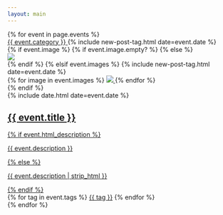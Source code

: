 ```yaml
---
layout: main
---
```


<main class="home" id="post" role="main" itemprop="mainContentOfPage" itemscope="itemscope" itemtype="http://schema.org/Blog">
    <div id="grid" class="row flex-grid">
	{% for event in page.events %}
		<article class="box-item" itemscope="itemscope" itemtype="http://schema.org/BlogPosting" itemprop="blogPost">
            <span class="category">
                <a href="{{ site.url }}{{ site.baseurl }}/category/{{ event.category }}">
                    <span title="{{ event.channel_title }}">{{ event.category }}</span>
                </a>
            </span>
            {% include new-post-tag.html date=event.date %}
            <div class="box-body">
                {% if event.image %}
                    {% if event.image.empty? %}
                    {% else %}
                        <div class="cover">
                            <a href="{{ event.link }}">
                                <img src="/assets/img/placeholder.png" data-url="{{ event.image }}" class="preload">
                            </a>
                        </div>
                    {% endif %}
                {% elsif event.images %}
                    {% include new-post-tag.html date=event.date %}
                    <div class="cover collage">    
                        {% for image in event.images %}
                            <a href="{{ event.link }}">
                                <img src="{{image}}" data-url="{{ image }}" class="preload">
                            </a>
                        {% endfor %}
                    </div>
                {% endif %}
                <!-- {%if isnewpost %}new-post{% endif %} -->
                <div class="box-info ">
	                <meta itemprop="datePublished" content="{{ event.date | date_to_xmlschema }}">
	                <time itemprop="datePublished" datetime="{{ event.date | date_to_xmlschema }}" class="date">
	                    {% include date.html date=event.date %}
	                </time>
                    <a class="post-link" href="{{ event.link }}">
                        <h2 class="post-title" itemprop="name">
                            {{ event.title }}
                        </h2>
                    </a>
                    <a class="post-link" href="{{ event.link }}">
                        <!--<p class="description">By {{ event.authors }}</p>-->
                        {% if event.html_description %}
                        	<p class="description">{{ event.description }}</p>
                        {% else %}	
                        	<p class="description">{{ event.description | strip_html }}</p>
                        {% endif %}
                    </a>
                    <div class="tags">
                        {% for tag in event.tags %}
                            <a href="{{ site.baseurl}}/tags/#{{tag | slugify }}">{{ tag }}</a>
                        {% endfor %}
                    </div>
                </div>
            </div>
        </article>
	{% endfor %}
    </div>
</main>